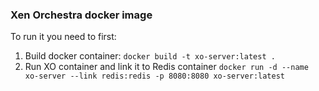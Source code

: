 ### Xen Orchestra docker image
To run it you need to first:    
  
  1. Build docker container: `docker build -t xo-server:latest .`    
  2. Run XO container and link it to Redis container `docker run -d --name xo-server --link redis:redis -p 8080:8080 xo-server:latest`

